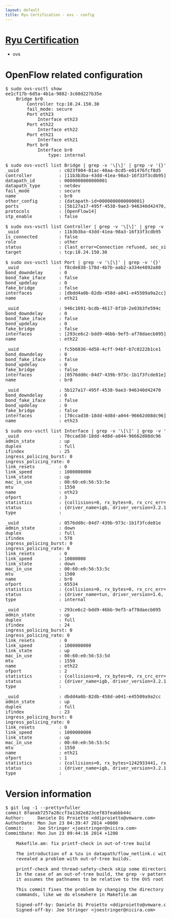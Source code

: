 ```yaml
---
layout: default
title: Ryu Certification - ovs - config
---
```

# [Ryu Certification](http://osrg.github.io/ryu/certification.html)
* ovs 

# OpenFlow related configuration
<pre>
$ sudo ovs-vsctl show
ee1cf17b-6d5a-4b1a-9882-3c60d227b35e
    Bridge br0
        Controller tcp:10.24.150.30
        fail_mode: secure
        Port eth23
            Interface eth23
        Port eth22
            Interface eth22
        Port eth21
            Interface eth21
        Port br0
            Interface br0
                type: internal

$ sudo ovs-vsctl list Bridge | grep -v '\[\]' | grep -v '{}'
_uuid               : c023f004-01ac-40aa-8cd5-e01476fcf8d5
controller          : [11b3b3ba-43dd-41ea-98a3-16f33f3cdb95]
datapath_id         : 0000000000000001
datapath_type       : netdev
fail_mode           : secure
name                : br0
other_config        : {datapath-id=0000000000000001}
ports               : [5b127a17-495f-4538-9ae3-946340d42470, 946c1691-bcdb-4617-8f10-2e03b3fe594c, f8cde838-178d-4b7b-aab2-a334e4892a80, fc5b6836-4d58-4cff-94bf-b7c0222b1ce1]
protocols           : [OpenFlow14]
stp_enable          : false

$ sudo ovs-vsctl list Controller | grep -v '\[\]' | grep -v '{}'
_uuid               : 11b3b3ba-43dd-41ea-98a3-16f33f3cdb95
is_connected        : false
role                : other
status              : {last_error=Connection refused, sec_since_disconnect=2, state=BACKOFF}
target              : tcp:10.24.150.30

$ sudo ovs-vsctl list Port | grep -v '\[\]' | grep -v '{}'
_uuid               : f8cde838-178d-4b7b-aab2-a334e4892a80
bond_downdelay      : 0
bond_fake_iface     : false
bond_updelay        : 0
fake_bridge         : false
interfaces          : [dbdd4a0b-82db-458d-a041-e45509a9a2cc]
name                : eth21

_uuid               : 946c1691-bcdb-4617-8f10-2e03b3fe594c
bond_downdelay      : 0
bond_fake_iface     : false
bond_updelay        : 0
fake_bridge         : false
interfaces          : [293ce6c2-bdd9-46bb-9ef5-af78daecb095]
name                : eth22

_uuid               : fc5b6836-4d58-4cff-94bf-b7c0222b1ce1
bond_downdelay      : 0
bond_fake_iface     : false
bond_updelay        : 0
fake_bridge         : false
interfaces          : [0576dd0c-84d7-439b-973c-1b1f3fcde81e]
name                : br0

_uuid               : 5b127a17-495f-4538-9ae3-946340d42470
bond_downdelay      : 0
bond_fake_iface     : false
bond_updelay        : 0
fake_bridge         : false
interfaces          : [70ccad38-18dd-4d8d-a044-96662d08dc96]
name                : eth23

$ sudo ovs-vsctl list Interface | grep -v '\[\]' | grep -v '{}'
_uuid               : 70ccad38-18dd-4d8d-a044-96662d08dc96
admin_state         : up
duplex              : full
ifindex             : 25
ingress_policing_burst: 0
ingress_policing_rate: 0
link_resets         : 0
link_speed          : 1000000000
link_state          : up
mac_in_use          : 00:60:e0:56:53:5e
mtu                 : 1550
name                : eth23
ofport              : 3
statistics          : {collisions=0, rx_bytes=0, rx_crc_err=0, rx_dropped=0, rx_errors=0, rx_frame_err=0, rx_over_err=0, rx_packets=0, tx_bytes=1580216080, tx_dropped=0, tx_errors=0, tx_packets=9644096}
status              : {driver_name=igb, driver_version=3.2.10-k, firmware_version=2.10-9}
type                : 

_uuid               : 0576dd0c-84d7-439b-973c-1b1f3fcde81e
admin_state         : down
duplex              : full
ifindex             : 578
ingress_policing_burst: 0
ingress_policing_rate: 0
link_resets         : 0
link_speed          : 10000000
link_state          : down
mac_in_use          : 00:60:e0:56:53:5c
mtu                 : 1500
name                : br0
ofport              : 65534
statistics          : {collisions=0, rx_bytes=0, rx_crc_err=0, rx_dropped=0, rx_errors=0, rx_frame_err=0, rx_over_err=0, rx_packets=0, tx_bytes=0, tx_dropped=0, tx_errors=0, tx_packets=0}
status              : {driver_name=tun, driver_version=1.6, firmware_version=N/A}
type                : internal

_uuid               : 293ce6c2-bdd9-46bb-9ef5-af78daecb095
admin_state         : up
duplex              : full
ifindex             : 24
ingress_policing_burst: 0
ingress_policing_rate: 0
link_resets         : 0
link_speed          : 1000000000
link_state          : up
mac_in_use          : 00:60:e0:56:53:5d
mtu                 : 1550
name                : eth22
ofport              : 2
statistics          : {collisions=0, rx_bytes=0, rx_crc_err=0, rx_dropped=0, rx_errors=0, rx_frame_err=0, rx_over_err=0, rx_packets=0, tx_bytes=1910398133, tx_dropped=0, tx_errors=0, tx_packets=27083818}
status              : {driver_name=igb, driver_version=3.2.10-k, firmware_version=2.10-9}
type                : 

_uuid               : dbdd4a0b-82db-458d-a041-e45509a9a2cc
admin_state         : up
duplex              : full
ifindex             : 23
ingress_policing_burst: 0
ingress_policing_rate: 0
link_resets         : 0
link_speed          : 1000000000
link_state          : up
mac_in_use          : 00:60:e0:56:53:5c
mtu                 : 1550
name                : eth21
ofport              : 1
statistics          : {collisions=0, rx_bytes=1242933441, rx_crc_err=0, rx_dropped=0, rx_errors=0, rx_frame_err=0, rx_over_err=0, rx_packets=55335022, tx_bytes=0, tx_dropped=0, tx_errors=0, tx_packets=0}
status              : {driver_name=igb, driver_version=3.2.10-k, firmware_version=2.10-9}
type                : 
</pre>

# Version information
<pre>
$ git log -1 --pretty=fuller
commit 8faeab7257a28ccf3a13d2e823cef83feabbb44c
Author:     Daniele Di Proietto &lt;ddiproietto@vmware.com&gt;
AuthorDate: Mon Jun 23 04:39:47 2014 +0000
Commit:     Joe Stringer &lt;joestringer@nicira.com&gt;
CommitDate: Mon Jun 23 09:44:16 2014 +1200

    Makefile.am: fix printf-check in out-of-tree build
    
    The introduction of a %zu in datapath/flow_netlink.c with commit c1fc1411
    revealed a problem with out-of-tree builds.
    
    printf-check and thread-safety-check skip some directories with a 'grep -v'.
    In the case of an out-of-tree build, the grep -v pattern doesn't work, because
    it assumes the pathnames to be relative to the OVS root directory.
    
    This commit fixes the problem by changing the directory before executing any
    commands, like we do elsewhere in Makefile.am
    
    Signed-off-by: Daniele Di Proietto &lt;ddiproietto@vmware.com&gt;
    Signed-off-by: Joe Stringer &lt;joestringer@nicira.com&gt;
</pre>
